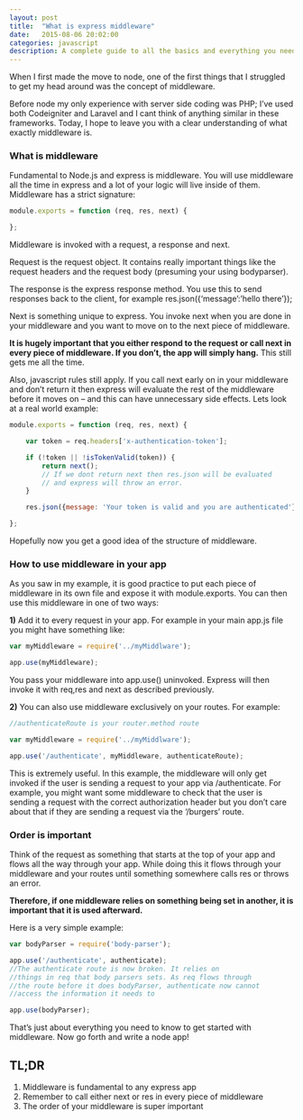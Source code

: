 ```yaml
---
layout: post
title:  "What is express middleware"
date:   2015-08-06 20:02:00
categories: javascript
description: A complete guide to all the basics and everything you need to know about express middleware.
---
```


<p class="lead">When I first made the move to node, one of the first things that I struggled to get my head around was the concept of middleware. </p> Before node my only experience with server side coding was PHP; I’ve used both Codeigniter and Laravel and I cant think of anything similar in these frameworks. Today, I hope to leave you with a clear understanding of what exactly middleware is.

### What is middleware

Fundamental to Node.js and express is middleware. You will use middleware all the time in express and a lot of your logic will live inside of them. Middleware has a strict signature:

```javascript
module.exports = function (req, res, next) {

};
```

Middleware is invoked with a request, a response and next.

Request is the request object. It contains really important things like the request headers and the request body (presuming your using bodyparser).

The response is the express response method. You use this to send responses back to the client, for example res.json({‘message’:’hello there’});

Next is something unique to express. You invoke next when you are done in your middleware and you want to move on to the next piece of middleware.

**It is hugely important that you either respond to the request or call next in every piece of middleware. If you don’t, the app will simply hang.** This still gets me all the time.

Also, javascript rules still apply. If you call next early on in your middleware and don’t return it then express will evaluate the rest of the middleware before it moves on – and this can have unnecessary side effects. Lets look at a real world example:

```javascript
module.exports = function (req, res, next) {

    var token = req.headers['x-authentication-token'];

    if (!token || !isTokenValid(token)) {
        return next();
        // If we dont return next then res.json will be evaluated
        // and express will throw an error.
    }

    res.json({message: 'Your token is valid and you are authenticated'});

};
```

Hopefully now you get a good idea of the structure of middleware.

### How to use middleware in your app

As you saw in my example, it is good practice to put each piece of middleware in its own file and expose it with module.exports. You can then use this middleware in one of two ways:

**1)** Add it to every request in your app. For example in your main app.js file you might have something like:

```javascript
var myMiddleware = require('../myMiddlware');

app.use(myMiddleware);
```

You pass your middleware into app.use() uninvoked. Express will then invoke it with req,res and next as described previously.

**2)** You can also use middleware exclusively on your routes. For example:

```javascript
//authenticateRoute is your router.method route

var myMiddleware = require('../myMiddlware');

app.use('/authenticate', myMiddleware, authenticateRoute);
```

This is extremely useful. In this example, the middleware will only get invoked if the user is sending a request to your app via /authenticate. For example, you might want some middleware to check that the user is sending a request with the correct authorization header but you don’t care about that if they are sending a request via the ‘/burgers’ route.

### Order is important

Think of the request as something that starts at the top of your app and flows all the way through your app. While doing this it flows through your middleware and your routes until something somewhere calls res or throws an error.

**Therefore, if one middleware relies on something being set in another, it is important that it is used afterward.**

Here is a very simple example:

```javascript
var bodyParser = require('body-parser');

app.use('/authenticate', authenticate);
//The authenticate route is now broken. It relies on
//things in req that body parsers sets. As req flows through
//the route before it does bodyParser, authenticate now cannot
//access the information it needs to

app.use(bodyParser);
```

That’s just about everything you need to know to get started with middleware. Now go forth and write a node app!

## TL;DR
1)	Middleware is fundamental to any express app
2)	Remember to call either next or res in every piece of middleware
3)	The order of your middleware is super important
